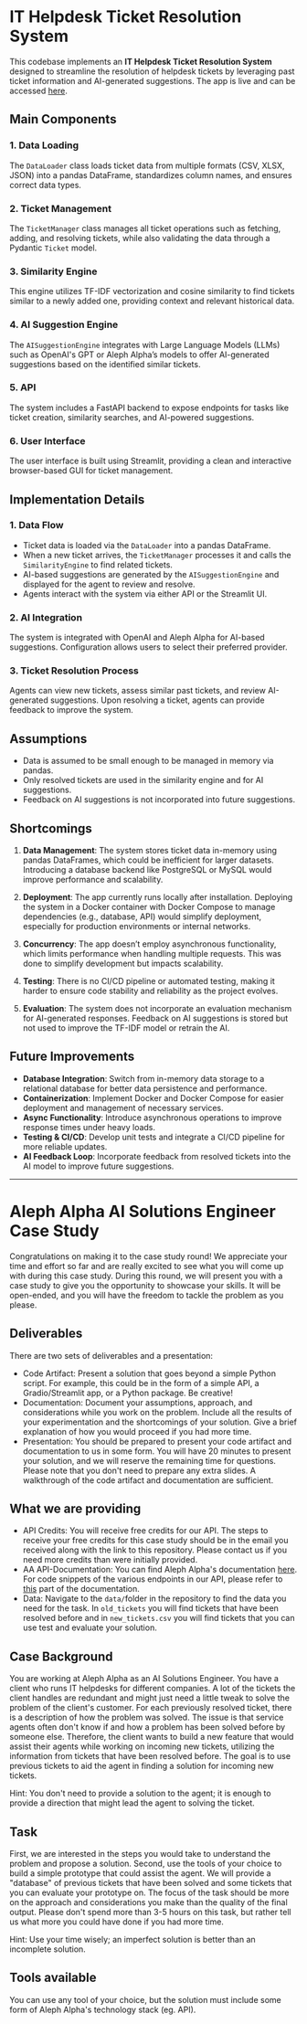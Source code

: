 # IT Helpdesk Ticket Resolution System

This codebase implements an **IT Helpdesk Ticket Resolution System** designed to streamline the resolution of helpdesk tickets by leveraging past ticket information and AI-generated suggestions. The app is live and can be accessed [here](https://grjtzb38rvrjlw4hbpfhx3.streamlit.app/).

## Main Components

### 1. Data Loading
The `DataLoader` class loads ticket data from multiple formats (CSV, XLSX, JSON) into a pandas DataFrame, standardizes column names, and ensures correct data types.

### 2. Ticket Management
The `TicketManager` class manages all ticket operations such as fetching, adding, and resolving tickets, while also validating the data through a Pydantic `Ticket` model.

### 3. Similarity Engine
This engine utilizes TF-IDF vectorization and cosine similarity to find tickets similar to a newly added one, providing context and relevant historical data.

### 4. AI Suggestion Engine
The `AISuggestionEngine` integrates with Large Language Models (LLMs) such as OpenAI's GPT or Aleph Alpha’s models to offer AI-generated suggestions based on the identified similar tickets.

### 5. API
The system includes a FastAPI backend to expose endpoints for tasks like ticket creation, similarity searches, and AI-powered suggestions.

### 6. User Interface
The user interface is built using Streamlit, providing a clean and interactive browser-based GUI for ticket management.

## Implementation Details

### 1. Data Flow
- Ticket data is loaded via the `DataLoader` into a pandas DataFrame.
- When a new ticket arrives, the `TicketManager` processes it and calls the `SimilarityEngine` to find related tickets.
- AI-based suggestions are generated by the `AISuggestionEngine` and displayed for the agent to review and resolve.
- Agents interact with the system via either API or the Streamlit UI.

### 2. AI Integration
The system is integrated with OpenAI and Aleph Alpha for AI-based suggestions. Configuration allows users to select their preferred provider.

### 3. Ticket Resolution Process
Agents can view new tickets, assess similar past tickets, and review AI-generated suggestions. Upon resolving a ticket, agents can provide feedback to improve the system.

## Assumptions
- Data is assumed to be small enough to be managed in memory via pandas.
- Only resolved tickets are used in the similarity engine and for AI suggestions.
- Feedback on AI suggestions is not incorporated into future suggestions.

## Shortcomings

1. **Data Management**: The system stores ticket data in-memory using pandas DataFrames, which could be inefficient for larger datasets. Introducing a database backend like PostgreSQL or MySQL would improve performance and scalability.
   
2. **Deployment**: The app currently runs locally after installation. Deploying the system in a Docker container with Docker Compose to manage dependencies (e.g., database, API) would simplify deployment, especially for production environments or internal networks.

3. **Concurrency**: The app doesn’t employ asynchronous functionality, which limits performance when handling multiple requests. This was done to simplify development but impacts scalability.

4. **Testing**: There is no CI/CD pipeline or automated testing, making it harder to ensure code stability and reliability as the project evolves.

5. **Evaluation**: The system does not incorporate an evaluation mechanism for AI-generated responses. Feedback on AI suggestions is stored but not used to improve the TF-IDF model or retrain the AI.

## Future Improvements
- **Database Integration**: Switch from in-memory data storage to a relational database for better data persistence and performance.
- **Containerization**: Implement Docker and Docker Compose for easier deployment and management of necessary services.
- **Async Functionality**: Introduce asynchronous operations to improve response times under heavy loads.
- **Testing & CI/CD**: Develop unit tests and integrate a CI/CD pipeline for more reliable updates.
- **AI Feedback Loop**: Incorporate feedback from resolved tickets into the AI model to improve future suggestions.

----------------------------------------

# Aleph Alpha AI Solutions Engineer Case Study

Congratulations on making it to the case study round! We appreciate your time and effort so far and are really excited to see what you will come up with during this case study. During this round, we will present you with a case study to give you the opportunity to showcase your skills. It will be open-ended, and you will have the freedom to tackle the problem as you please.

## Deliverables
There are two sets of deliverables and a presentation:
- Code Artifact: Present a solution that goes beyond a simple Python script. For example, this could be in the form of a simple API, a Gradio/Streamlit app, or a Python package. Be creative!
- Documentation: Document your assumptions, approach, and considerations while you work on the problem. Include all the results of your experimentation and the shortcomings of your solution. Give a brief explanation of how you would proceed if you had more time.
- Presentation: You should be prepared to present your code artifact and documentation to us in some form. You will have 20 minutes to present your solution, and we will reserve the remaining time for questions. Please note that you don't need to prepare any extra slides. A walkthrough of the code artifact and documentation are sufficient.

## What we are providing
- API Credits: You will receive free credits for our API. The steps to receive your free credits for this case study should be in the email you received along with the link to this repository. Please contact us if you need more credits than were initially provided.
- AA API-Documentation: You can find Aleph Alpha's documentation [here](https://docs.aleph-alpha.com/docs/category/introduction/). For code snippets of the various endpoints in our API, please refer to [this](https://docs.aleph-alpha.com/docs/category/tasks/) part of the documentation.
- Data: Navigate to the `data/`folder in the repository to find the data you need for the task. In `old_tickets` you will find tickets that have been resolved before and in `new_tickets.csv` you will find tickets that you can use test and evaluate your solution.

## Case Background
You are working at Aleph Alpha as an AI Solutions Engineer. You have a client who runs IT helpdesks for different companies. A lot of the tickets the client handles are redundant and might just need a little tweak to solve the problem of the client's customer. For each previously resolved ticket, there is a description of how the problem was solved. The issue is that service agents often don't know if and how a problem has been solved before by someone else. Therefore, the client wants to build a new feature that would assist their agents while working on incoming new tickets, utilizing the information from tickets that have been resolved before. The goal is to use previous tickets to aid the agent in finding a solution for incoming new tickets.

Hint: You don't need to provide a solution to the agent; it is enough to provide a direction that might lead the agent to solving the ticket.

## Task
First, we are interested in the steps you would take to understand the problem and propose a solution. Second, use the tools of your choice to build a simple prototype that could assist the agent. We will provide a "database" of previous tickets that have been solved and some tickets that you can evaluate your prototype on. The focus of the task should be more on the approach and considerations you make than the quality of the final output. Please don't spend more than 3-5 hours on this task, but rather tell us what more you could have done if you had more time.

Hint: Use your time wisely; an imperfect solution is better than an incomplete solution.

## Tools available
You can use any tool of your choice, but the solution must include some form of Aleph Alpha's technology stack (eg. API).


